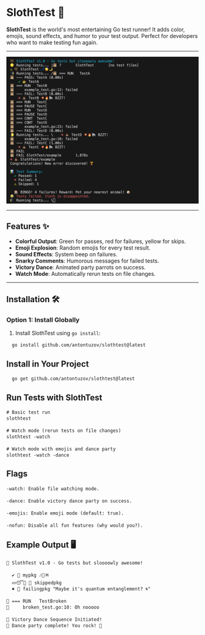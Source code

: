 # SlothTest 🦥

**SlothTest** is the world's most entertaining Go test runner! It adds color, emojis, sound effects, and humor to your test output. Perfect for developers who want to make testing fun again.

---

![Example Output](example/example_output.png)

---

## Features ✨

- **Colorful Output**: Green for passes, red for failures, yellow for skips.
- **Emoji Explosion**: Random emojis for every test result.
- **Sound Effects**: System beep on failures.
- **Snarky Comments**: Humorous messages for failed tests.
- **Victory Dance**: Animated party parrots on success.
- **Watch Mode**: Automatically rerun tests on file changes.

---

## Installation 🛠️

### Option 1: Install Globally
1. Install SlothTest using `go install`:

 ```
   go install github.com/antontuzov/slothtest@latest

 ```

## Install in Your Project

 ```
   go get github.com/antontuzov/slothtest@latest

 ```
## Run Tests with SlothTest
```
# Basic test run
slothtest

# Watch mode (rerun tests on file changes)
slothtest -watch

# Watch mode with emojis and dance party
slothtest -watch -dance

```


## Flags
```
-watch: Enable file watching mode.

-dance: Enable victory dance party on success.

-emojis: Enable emoji mode (default: true).

-nofun: Disable all fun features (why would you?).
```


## Example Output 🖥️

```
🦥 SlothTest v1.0 - Go tests but sloooowly awesome!

  ✔ 🍕 mypkg 🎶🌈🪅
  💤😴🌙 🦥 skippedpkg
  ✖ 💩 failingpkg "Maybe it's quantum entanglement? 🌀"

📜 === RUN   TestBroken
📜     broken_test.go:10: Oh nooooo

🎉 Victory Dance Sequence Initiated!
🦜 Dance party complete! You rock! 🤘

```




